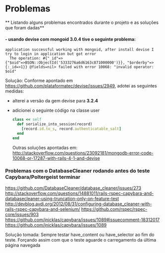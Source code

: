 # Problemas

 ** Listando alguns problemas encontrados durante o projeto e as soluções que foram dadas**
#### - usando devise com mongoid 3.0.4 tive o seguinte problema:
```
application successful working with mongoid, after install devise I try to login in application but got error
  The operation: #{"_id"=>{"$oid"=>BSON::ObjectId('5333276a6d6163c871000000')}}, "$orderby"=>{:_id=>1}} @fields=nil> failed with error 10068: "invalid operator: $oid"
```

Solução:
Conforme apontado em https://github.com/plataformatec/devise/issues/2949,
adotei as seguintes medidas:
 - alterei a versão da gem devise para **3.2.4**
 - adicionei o seguinte código na classe user

    ```ruby
    class << self
      def serialize_into_session(record)
        [record.id.to_s, record.authenticatable_salt]
      end
    end
    ```
   Outras soluções apontadas em: http://stackoverflow.com/questions/23092181/mongodb-error-code-10068-or-17287-with-rails-4-1-and-devise


### Problemas com o DatabaseCleaner rodando antes do teste  Capybara/Poltergeist terminar
https://github.com/DatabaseCleaner/database_cleaner/issues/273
http://stackoverflow.com/questions/14881011/rails-rspec-capybara-and-databasecleaner-using-truncation-only-on-feature-test
http://devblog.avdi.org/2012/08/31/configuring-database_cleaner-with-rails-rspec-capybara-and-selenium/
https://github.com/rspec/rspec-core/issues/903
https://github.com/jnicklas/capybara/issues/1089#issuecomment-18312017
https://github.com/jnicklas/capybara/issues/1089

Solução tomada: Sempre testar have_content ou have_selector ao fim do teste.
Forçando assim com que o teste aguarde o carregamento da última página navegada
